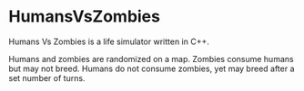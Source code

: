 # HumansVsZombies

Humans Vs Zombies is a life simulator written in C++.

Humans and zombies are randomized on a map. 
Zombies consume humans but may not breed.
Humans do not consume zombies, yet may breed after a set number of turns.
